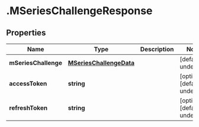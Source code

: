 # .MSeriesChallengeResponse

## Properties

Name | Type | Description | Notes
------------ | ------------- | ------------- | -------------
**mSeriesChallenge** | [**MSeriesChallengeData**](MSeriesChallengeData.md) |  | [default to undefined]
**accessToken** | **string** |  | [optional] [default to undefined]
**refreshToken** | **string** |  | [optional] [default to undefined]

